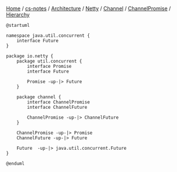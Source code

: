 [Home](https://mengxianbin.github.io) /
[cs-notes](https://mengxianbin.github.io/cs-notes/site) /
[Architecture](https://mengxianbin.github.io/cs-notes/site/Architecture) /
[Netty](https://mengxianbin.github.io/cs-notes/site/Architecture/Netty) /
[Channel](https://mengxianbin.github.io/cs-notes/site/Architecture/Netty/Channel) /
[ChannelPromise](https://mengxianbin.github.io/cs-notes/site/Architecture/Netty/Channel/ChannelPromise) /
[Hierarchy](https://mengxianbin.github.io/cs-notes/site/Architecture/Netty/Channel/ChannelPromise/Hierarchy)

```puml
@startuml

namespace java.util.concurrent {
    interface Future
}

package io.netty {
    package util.concurrent {
        interface Promise
        interface Future

        Promise -up-|> Future
    }

    package channel {
        interface ChannelPromise
        interface ChannelFuture

        ChannelPromise -up-|> ChannelFuture
    }

    ChannelPromise -up-|> Promise
    ChannelFuture -up-|> Future

    Future  -up-|> java.util.concurrent.Future
}

@enduml
```
